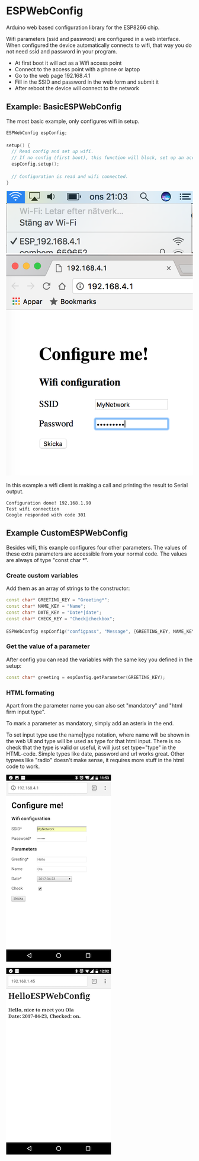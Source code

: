 # ESPWebConfig

Arduino web based configuration library for the ESP8266 chip.

Wifi parameters (ssid and password) are configured in a web interface. When configured the device automatically connects to wifi, that way you do not need ssid and password in your program.

- At first boot it will act as a Wifi access point
- Connect to the access point with a phone or laptop
- Go to the web page 192.168.4.1
- Fill in the SSID and password in the web form and submit it
- After reboot the device will connect to the network

## Example: BasicESPWebConfig

The most basic example, only configures wifi in setup.

```cpp
ESPWebConfig espConfig;

setup() {
  // Read config and set up wifi.
  // If no config (first boot), this function will block, set up an access point and serve config web UI.
  espConfig.setup();

  // Configuration is read and wifi connected.
}
```

![Connect to AP to configure](examples/BasicESPWebConfig/esp_ap.png)
![Connect to AP to configure](examples/BasicESPWebConfig/esp_cfg2.png)

In this example a wifi client is making a call and printing the result to Serial output.
```
Configuration done! 192.168.1.90
Test wifi connection
Google responded with code 301
```

## Example CustomESPWebConfig

Besides wifi, this exanple configures four other parameters. The values of these extra parameters are accessible from your normal code. The values are always of type "const char *".

### Create custom variables

Add them as an array of strings to the constructor:

```cpp
const char* GREETING_KEY = "Greeting*";
const char* NAME_KEY = "Name";
const char* DATE_KEY = "Date*|date";
const char* CHECK_KEY = "Check|checkbox";

ESPWebConfig espConfig("configpass", "Message", {GREETING_KEY, NAME_KEY, DATE_KEY, CHECK_KEY});
```

### Get the value of a parameter

After config you can read the variables with the same key you defined in the setup:

```cpp
const char* greeting = espConfig.getParameter(GREETING_KEY);
```

### HTML formating

Apart from the parameter name you can also set "mandatory" and "html firm input type".

To mark a parameter as mandatory, simply add an asterix in the end.

To set input type use the name|type notation, where name will be shown in the web UI and type will be used as type for that html input. There is no check that the type is valid or useful, it will just set type="type" in the HTML-code. Simple types like date, password and url works great.
Other typwes like "radio" doesn't make sense, it requires more stuff in the html code to work.

![Connect to AP to configure](examples/CustomESPWebConfig/config_custom.png)

![Connect to AP to configure](examples/CustomESPWebConfig/custom.png)
